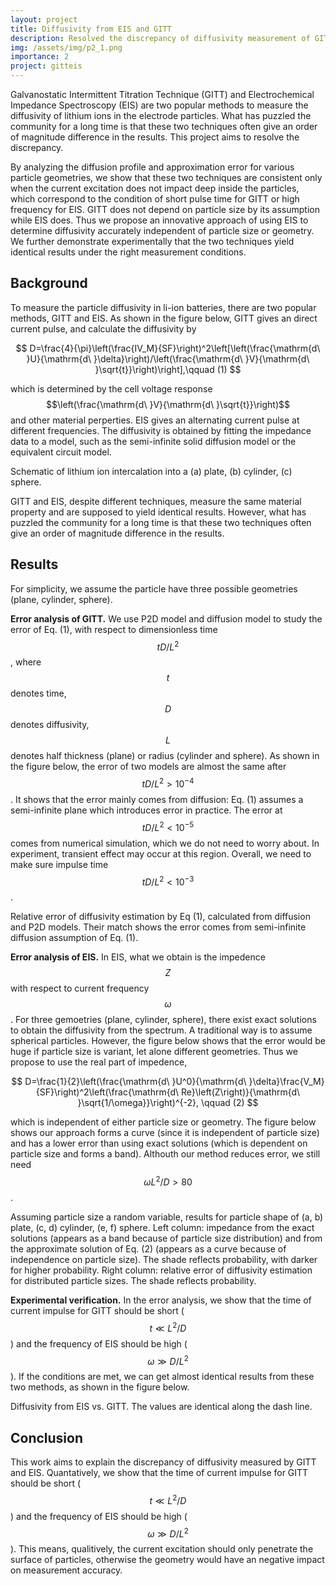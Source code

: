 ```yaml
---
layout: project
title: Diffusivity from EIS and GITT
description: Resolved the discrepancy of diffusivity measurement of GITT and EIS
img: /assets/img/p2_1.png
importance: 2
project: gitteis
---
```


Galvanostatic Intermittent Titration Technique (GITT) and Electrochemical Impedance Spectroscopy (EIS) are two popular methods to measure the diffusivity of lithium ions in the electrode particles. What has puzzled the community for a long time is that these two techniques often give an order of magnitude difference in the results. This project aims to resolve the discrepancy.


By analyzing the diffusion profile and approximation error for various particle geometries, we show that these two techniques are consistent only when the current excitation does not impact deep inside the particles, which correspond to the condition of short pulse time for GITT or high frequency for EIS. GITT does not depend on particle size by its assumption while EIS does. Thus we propose an innovative approach of using EIS to determine diffusivity accurately independent of particle size or geometry. We further demonstrate experimentally that the two techniques yield identical results under the right measurement conditions. 

## Background

To measure the particle diffusivity in li-ion batteries, there are two popular methods, GITT and EIS. As shown in the figure below, GITT gives an direct current pulse, and calculate the diffusivity by 

$$
D=\frac{4}{\pi}\left(\frac{IV_M}{SF}\right)^2\left[\left(\frac{\mathrm{d\ }U}{\mathrm{d\ }\delta}\right)/\left(\frac{\mathrm{d\ }V}{\mathrm{d\ }\sqrt{t}}\right)\right],\qquad (1)
$$

which is determined by the cell voltage response $$\left(\frac{\mathrm{d\ }V}{\mathrm{d\ }\sqrt{t}}\right)$$ and other material perperties. EIS gives an alternating current pulse at different frequencies. The diffusivity is obtained by fitting the impedance data to a model, such as the semi-infinite solid diffusion model or the equivalent circuit model. 

<div class="row justify-content-md-center">
    <div class="col-sm-10 mt-3 mt-md-0">
        <img class="img-fluid rounded z-depth-1" src="{{ '/assets/img/p2_0.png' | relative_url }}" alt="" title="example image"/>
    </div>
</div>
<div class="caption">
  Schematic of lithium ion intercalation into a (a) plate, (b) cylinder, (c) sphere.
</div>

GITT and EIS, despite different techniques, measure the same material property and are supposed to yield identical results. However, what has puzzled the community for a long time is that these two techniques often give an order of magnitude difference in the results. 


## Results

For simplicity, we assume the particle have three possible geometries (plane, cylinder, sphere). 

**Error analysis of GITT.** We use P2D model and diffusion model to study the error of Eq. (1), with respect to dimensionless time $$tD/L^2$$, where $$t$$ denotes time, $$D$$ denotes diffusivity, $$L$$ denotes half thickness (plane) or radius (cylinder and sphere). As shown in the figure below, the error of two models are almost the same after $$tD/L^2>10^{-4}$$. It shows that the error mainly comes from diffusion: Eq. (1) assumes a semi-infinite plane which introduces error in practice. The error at $$tD/L^2<10^{-5}$$ comes from numerical simulation, which we do not need to worry about. In experiment, transient effect may occur at this region. Overall, we need to make sure impulse time $$tD/L^2<10^{-3}$$. 

<div class="row justify-content-md-center">
    <div class="col-sm-8  mt-3 mt-md-0">
        <img class="img-fluid rounded z-depth-1" src="{{ '/assets/img/p2_2.png' | relative_url }}" alt="" title="example image"/>
    </div>
</div>
<div class="caption">
  Relative error of diffusivity estimation by Eq (1), calculated from diffusion and P2D models. Their match shows the error comes from semi-infinite diffusion assumption of Eq. (1).
</div>

**Error analysis of EIS.** In EIS, what we obtain is the impedence $$Z$$ with respect to current frequency $$\omega$$. For three gemoetries (plane, cylinder, sphere), there exist exact solutions to obtain the diffusivity from the spectrum. A traditional way is to assume spherical particles. However, the figure below shows that the error would be huge if particle size is variant, let alone different geometries. Thus we propose to use the real part of impedence, 

$$
D=\frac{1}{2}\left(\frac{\mathrm{d\ }U^0}{\mathrm{d\ }\delta}\frac{V_M}{SF}\right)^2\left(\frac{\mathrm{d\ Re}\left(Z\right)}{\mathrm{d\ }\sqrt{1/\omega}}\right)^{-2}, \qquad (2)
$$

which is independent of either particle size or geometry. The figure below shows our approach forms a curve (since it is independent of particle size) and has a lower error than using exact solutions (which is dependent on particle size and forms a band). Althouth our method reduces error, we still need $$\omega L^2/D>80$$. 

<div class="row">
    <div class="col-sm mt-3 mt-md-0">
        <img class="img-fluid rounded z-depth-1" src="{{ '/assets/img/p2_3.png' | relative_url }}" alt="" title="example image"/>
    </div>
</div>
<div class="caption-left">
   Assuming particle size a random variable, results for particle shape of (a, b) plate, (c, d) cylinder, (e, f) sphere. Left column: impedance from the exact solutions (appears as a band because of particle size distribution) and from the approximate solution of Eq. (2) (appears as a curve because of independence on particle size). The shade reflects probability, with darker for higher probability. Right column: relative error of diffusivity estimation for distributed particle sizes. The shade reflects probability. 
</div>

**Experimental verification.** In the error analysis, we show that the time of current impulse for GITT should be short ($$ t\ll L^2/D $$) and the frequency of EIS should be high ($$\omega \gg D / L^2$$). If the conditions are met, we can get almost identical results from these two methods, as shown in the figure below. 

<div class="row justify-content-md-center">
    <div class="col-sm-8 mt-3 mt-md-0">
        <img class="img-fluid rounded z-depth-1" src="{{ '/assets/img/p2_4.png' | relative_url }}" alt="" title="example image"/>
    </div>
</div>
<div class="caption">
   Diffusivity from EIS vs. GITT. The values are identical along the dash line.
</div>

## Conclusion

This work aims to explain the discrepancy of diffusivity measured by GITT and EIS. Quantatively, we show that the time of current impulse for GITT should be short ($$ t\ll L^2/D $$) and the frequency of EIS should be high ($$\omega \gg D / L^2$$). This means, qualitively, the current excitation should only penetrate the surface of particles, otherwise the geometry would have an negative impact on measurement accuracy.  